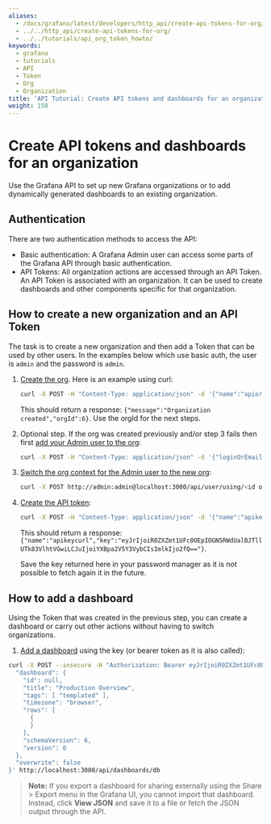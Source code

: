 ```yaml
---
aliases:
  - /docs/grafana/latest/developers/http_api/create-api-tokens-for-org/
  - ../../http_api/create-api-tokens-for-org/
  - ../../tutorials/api_org_token_howto/
keywords:
  - grafana
  - tutorials
  - API
  - Token
  - Org
  - Organization
title: 'API Tutorial: Create API tokens and dashboards for an organization'
weight: 150
---
```


# Create API tokens and dashboards for an organization

Use the Grafana API to set up new Grafana organizations or to add dynamically generated dashboards to an existing organization.

## Authentication

There are two authentication methods to access the API:

- Basic authentication: A Grafana Admin user can access some parts of the Grafana API through basic authentication.
- API Tokens: All organization actions are accessed through an API Token. An API Token is associated with an organization. It can be used to create dashboards and other components specific for that organization.

## How to create a new organization and an API Token

The task is to create a new organization and then add a Token that can be used by other users. In the examples below which use basic auth, the user is `admin` and the password is `admin`.

1. [Create the org](http://docs.grafana.org/http_api/org/#create-organization). Here is an example using curl:

   ```bash
   curl -X POST -H "Content-Type: application/json" -d '{"name":"apiorg"}' http://admin:admin@localhost:3000/api/orgs
   ```

   This should return a response: `{"message":"Organization created","orgId":6}`. Use the orgId for the next steps.

1. Optional step. If the org was created previously and/or step 3 fails then first [add your Admin user to the org](http://docs.grafana.org/http_api/org/#add-user-in-organization):

   ```bash
   curl -X POST -H "Content-Type: application/json" -d '{"loginOrEmail":"admin", "role": "Admin"}' http://admin:admin@localhost:3000/api/orgs/<org id of new org>/users
   ```

1. [Switch the org context for the Admin user to the new org](http://docs.grafana.org/http_api/user/#switch-user-context-for-signed-in-user):

   ```bash
   curl -X POST http://admin:admin@localhost:3000/api/user/using/<id of new org>
   ```

1. [Create the API token](http://docs.grafana.org/http_api/auth/#create-api-key):

   ```bash
   curl -X POST -H "Content-Type: application/json" -d '{"name":"apikeycurl", "role": "Admin"}' http://admin:admin@localhost:3000/api/auth/keys
   ```

   This should return a response: `{"name":"apikeycurl","key":"eyJrIjoiR0ZXZmt1UFc0OEpIOGN5RWdUalBJTllUTk83VlhtVGwiLCJuIjoiYXBpa2V5Y3VybCIsImlkIjo2fQ=="}`.

   Save the key returned here in your password manager as it is not possible to fetch again it in the future.

## How to add a dashboard

Using the Token that was created in the previous step, you can create a dashboard or carry out other actions without having to switch organizations.

1. [Add a dashboard](http://docs.grafana.org/http_api/dashboard/#create-update-dashboard) using the key (or bearer token as it is also called):

```bash
curl -X POST --insecure -H "Authorization: Bearer eyJrIjoiR0ZXZmt1UFc0OEpIOGN5RWdUalBJTllUTk83VlhtVGwiLCJuIjoiYXBpa2V5Y3VybCIsImlkIjo2fQ==" -H "Content-Type: application/json" -d '{
  "dashboard": {
    "id": null,
    "title": "Production Overview",
    "tags": [ "templated" ],
    "timezone": "browser",
    "rows": [
      {
      }
    ],
    "schemaVersion": 6,
    "version": 0
  },
  "overwrite": false
}' http://localhost:3000/api/dashboards/db
```

> **Note:** If you export a dashboard for sharing externally using the Share > Export menu in the Grafana UI, you cannot import that dashboard. Instead, click **View JSON** and save it to a file or fetch the JSON output through the API.
